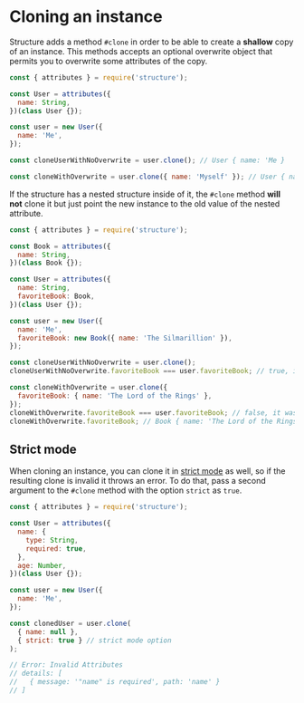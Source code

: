 # Cloning an instance

Structure adds a method `#clone` in order to be able to create a **shallow** copy of an instance. This methods accepts an optional overwrite object that permits you to overwrite some attributes of the copy.

```js
const { attributes } = require('structure');

const User = attributes({
  name: String,
})(class User {});

const user = new User({
  name: 'Me',
});

const cloneUserWithNoOverwrite = user.clone(); // User { name: 'Me }

const cloneWithOverwrite = user.clone({ name: 'Myself' }); // User { name: 'Myself' }
```

If the structure has a nested structure inside of it, the `#clone` method **will not** clone it but just point the new instance to the old value of the nested attribute.

```js
const { attributes } = require('structure');

const Book = attributes({
  name: String,
})(class Book {});

const User = attributes({
  name: String,
  favoriteBook: Book,
})(class User {});

const user = new User({
  name: 'Me',
  favoriteBook: new Book({ name: 'The Silmarillion' }),
});

const cloneUserWithNoOverwrite = user.clone();
cloneUserWithNoOverwrite.favoriteBook === user.favoriteBook; // true, it was not cloned

const cloneWithOverwrite = user.clone({
  favoriteBook: { name: 'The Lord of the Rings' },
});
cloneWithOverwrite.favoriteBook === user.favoriteBook; // false, it was **replaced** with the new value
cloneWithOverwrite.favoriteBook; // Book { name: 'The Lord of the Rings' }
```

## Strict mode

When cloning an instance, you can clone it in [strict mode](strict-mode.md) as well, so if the resulting clone is invalid it throws an error. To do that, pass a second argument to the `#clone` method with the option `strict` as `true`.

```js
const { attributes } = require('structure');

const User = attributes({
  name: {
    type: String,
    required: true,
  },
  age: Number,
})(class User {});

const user = new User({
  name: 'Me',
});

const clonedUser = user.clone(
  { name: null },
  { strict: true } // strict mode option
);

// Error: Invalid Attributes
// details: [
//   { message: '"name" is required', path: 'name' }
// ]
```
